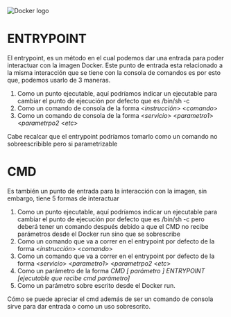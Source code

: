 ![Docker logo](https://d1.awsstatic.com/acs/characters/Logos/Docker-Logo_Horizontel_279x131.b8a5c41e56b77706656d61080f6a0217a3ba356d.png)
# ENTRYPOINT
El entrypoint, es un método en el cual podemos dar una entrada para poder interactuar con la imagen Docker.
Este punto de entrada esta relacionado a la misma interacción que se tiene con la consola de comandos es por esto que, podemos usarlo de 3 maneras.
  1. Como un punto ejecutable, aquí podríamos indicar un ejecutable para cambiar el punto de ejecución por defecto que es /bin/sh -c 
  2. Como un comando de consola de la forma <*instrucción*> <*comando*> 
  3. Como un comando de consola de la forma <*servicio*> <*parametro1*> <*parametrpo2* <*etc*> 
  
  Cabe recalcar que el entrypoint podríamos tomarlo como un comando no sobreescribible pero si parametrizable 

# CMD
Es también un punto de entrada para la interacción con la imagen, sin embargo, tiene 5 formas de interactuar 
  1. Como un punto ejecutable, aquí podríamos indicar un ejecutable para cambiar el punto de ejecución por defecto que es /bin/sh -c pero deberá tener un comando después debido a que el CMD no recibe parámetros desde el Docker run sino que se sobrescribe 
  2. Como un comando que va a correr en el entrypoint por defecto de la forma <*instrucción*> <*comando*> 
  3. Como un comando que va a correr en el entrypoint por defecto de la forma <*servicio*> <*parametro1*> <*parametrpo2* <*etc*> 
  4. Como un parámetro de la forma *CMD [ parámetro ] ENTRYPOINT [ejecutable que recibe cmd parámetro]* 
  5. Como un parámetro sobre escrito desde el Docker run.
  
  Cómo se puede apreciar el cmd además de ser un comando de consola sirve para dar entrada o como un uso sobrescrito.
